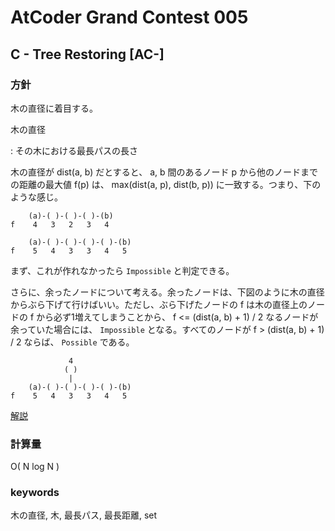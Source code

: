 # AtCoder Grand Contest 005

## C - Tree Restoring [AC-]

### 方針

木の直径に着目する。

木の直径

:   その木における最長パスの長さ

木の直径が dist(a, b) だとすると、 a, b 間のあるノード p から他のノードまでの距離の最大値 f(p) は、 max(dist(a, p), dist(b, p)) に一致する。つまり、下のような感じ。

```
    (a)-( )-( )-( )-(b)
f    4   3   2   3   4

    (a)-( )-( )-( )-( )-(b)
f    5   4   3   3   4   5
```

まず、これが作れなかったら `Impossible` と判定できる。

さらに、余ったノードについて考える。余ったノードは、下図のように木の直径からぶら下げて行けばいい。ただし、ぶら下げたノードの f は木の直径上のノードの f から必ず1増えてしまうことから、 f <= (dist(a, b) + 1) / 2 なるノードが余っていた場合には、 `Impossible` となる。すべてのノードが f > (dist(a, b) + 1) / 2 ならば、 `Possible` である。

```
             4
            ( )
             |
    (a)-( )-( )-( )-( )-(b)
f    5   4   3   3   4   5
```

[解説](http://agc005.contest.atcoder.jp/data/agc/005/editorial.pdf)


### 計算量

O( N log N )


### keywords

木の直径, 木, 最長パス, 最長距離, set

